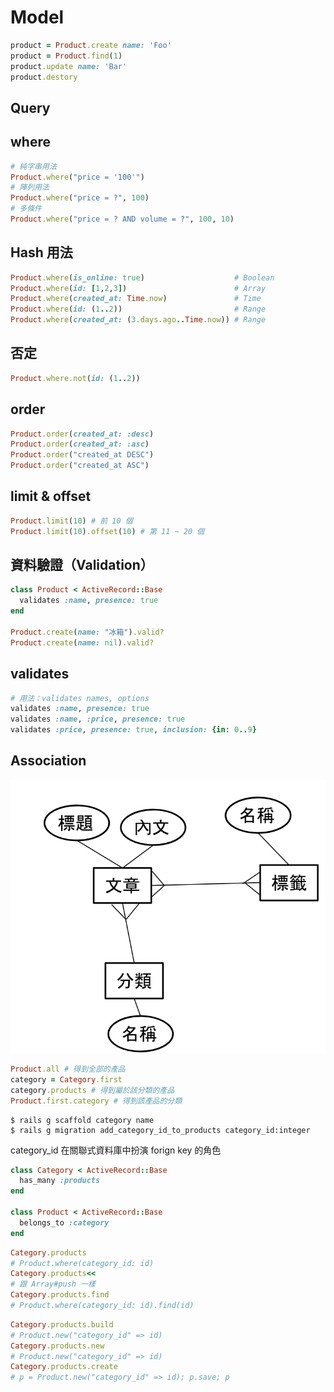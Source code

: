 # Model


```ruby
product = Product.create name: 'Foo'
product = Product.find(1)
product.update name: 'Bar'
product.destory
```


## Query


## where

```ruby
# 純字串用法
Product.where("price = '100'")
# 陣列用法
Product.where("price = ?", 100)
# 多條件
Product.where("price = ? AND volume = ?", 100, 10)
```


## Hash 用法
```ruby
Product.where(is_online: true)                    # Boolean
Product.where(id: [1,2,3])                        # Array
Product.where(created_at: Time.now)               # Time
Product.where(id: (1..2))                         # Range
Product.where(created_at: (3.days.ago..Time.now)) # Range
```
<!-- .element: style="font-size: .7em" -->


## 否定

```ruby
Product.where.not(id: (1..2))
```


## order

```ruby
Product.order(created_at: :desc)
Product.order(created_at: :asc)
Product.order("created_at DESC")
Product.order("created_at ASC")
```


## limit & offset

```ruby
Product.limit(10) # 前 10 個
Product.limit(10).offset(10) # 第 11 ~ 20 個
```
<!-- .element: style="font-size: .95em" -->


## 資料驗證（Validation）

```ruby
class Product < ActiveRecord::Base
  validates :name, presence: true
end

Product.create(name: "冰箱").valid?
Product.create(name: nil).valid?
```


## validates

```ruby
# 用法：validates names, options
validates :name, presence: true
validates :name, :price, presence: true
validates :price, presence: true, inclusion: {in: 0..9}
```
<!-- .element: style="font-size: .75em" -->


## Association


![](../img/erm.png)


```ruby
Product.all # 得到全部的產品
category = Category.first
category.products # 得到屬於該分類的產品
Product.first.category # 得到該產品的分類
```


```no-highlight
$ rails g scaffold category name
$ rails g migration add_category_id_to_products category_id:integer
```
<!-- .element: style="font-size: .6em" -->

category_id 在關聯式資料庫中扮演 forign key 的角色

```ruby
class Category < ActiveRecord::Base
  has_many :products
end
 
class Product < ActiveRecord::Base
  belongs_to :category
end
```


```ruby
Category.products
# Product.where(category_id: id)
Category.products<<
# 跟 Array#push 一樣
Category.products.find
# Product.where(category_id: id).find(id)
```
<!-- .element: style="font-size: .9em" -->


```ruby
Category.products.build
# Product.new("category_id" => id)
Category.products.new
# Product.new("category_id" => id)
Category.products.create
# p = Product.new("category_id" => id); p.save; p
```
<!-- .element: style="font-size: .8em" -->